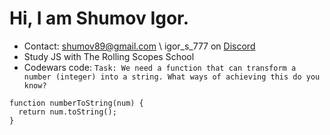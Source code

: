 Hi, I am Shumov Igor.
==
- Contact: shumov89@gmail.com \ igor_s_777 on [Discord](https://discord.com/)
- Study JS with The Rolling Scopes School
- Codewars code:
`Task: We need a function that can transform a number (integer) into a string.
What ways of achieving this do you know?`
```
function numberToString(num) {
  return num.toString();
}
```

